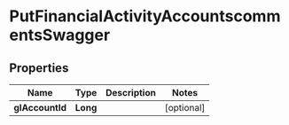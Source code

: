 

# PutFinancialActivityAccountscommentsSwagger


## Properties

| Name | Type | Description | Notes |
|------------ | ------------- | ------------- | -------------|
|**glAccountId** | **Long** |  |  [optional] |



